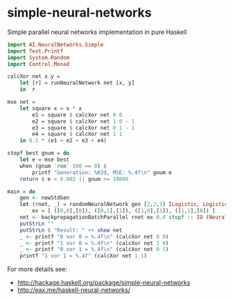 simple-neural-networks
======================

Simple parallel neural networks implementation in pure Haskell

```Haskell
import AI.NeuralNetworks.Simple
import Text.Printf
import System.Random
import Control.Monad

calcXor net x y =
    let [r] = runNeuralNetwork net [x, y]
    in  r

mse net =
    let square x = x * x
        e1 = square $ calcXor net 0 0
        e2 = square $ calcXor net 1 0 - 1
        e3 = square $ calcXor net 0 1 - 1
        e4 = square $ calcXor net 1 1
    in 0.5 * (e1 + e2 + e3 + e4)

stopf best gnum = do
    let e = mse best
    when (gnum `rem` 100 == 0) $
        printf "Generation: %02d, MSE: %.4f\n" gnum e
    return $ e < 0.002 || gnum >= 10000

main = do
    gen <- newStdGen
    let (rnet, _) = randomNeuralNetwork gen [2,2,1] [Logistic, Logistic] 0.45
        ex = [ ([0,0],[0]), ([0,1],[1]), ([1,0],[1]), ([1,1],[0]) ]
    net <- backpropagationBatchParallel rnet ex 0.4 stopf :: IO (NeuralNetwork Double)
    putStrLn ""
    putStrLn $ "Result: " ++ show net
    _ <- printf "0 xor 0 = %.4f\n" (calcXor net 0 0)
    _ <- printf "1 xor 0 = %.4f\n" (calcXor net 1 0)
    _ <- printf "0 xor 1 = %.4f\n" (calcXor net 0 1)
    printf "1 xor 1 = %.4f" (calcXor net 1 1)
```

For more details see:

* http://hackage.haskell.org/package/simple-neural-networks
* http://eax.me/haskell-neural-networks/
